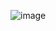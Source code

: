 <h1></h1>
</br>

![image](https://i.pinimg.com/originals/83/45/98/8345986fd0ed09cd4c92cad715354dd5.gif)